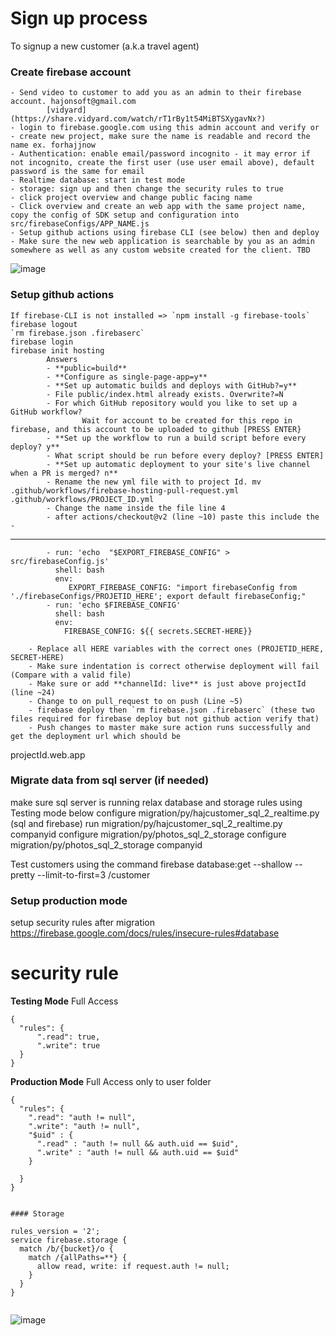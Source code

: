 ﻿# Sign up process

To signup a new customer (a.k.a travel agent)

### Create firebase account

```
- Send video to customer to add you as an admin to their firebase account. hajonsoft@gmail.com 
        [vidyard](https://share.vidyard.com/watch/rT1rBy1t54MiBTSXygavNx?)
- login to firebase.google.com using this admin account and verify or 
- create new project, make sure the name is readable and record the name ex. forhajjnow
- Authentication: enable email/password incognito - it may error if not incognito, create the first user (use user email above), default password is the same for email
- Realtime database: start in test mode
- storage: sign up and then change the security rules to true
- click project overview and change public facing name
- Click overview and create an web app with the same project name, copy the config of SDK setup and configuration into src/firebaseConfigs/APP_NAME.js
- Setup github actions using firebase CLI (see below) then and deploy
- Make sure the new web application is searchable by you as an admin somewhere as well as any custom website created for the client. TBD
```

![image](https://user-images.githubusercontent.com/9623964/121272329-86ea4f00-c87a-11eb-83d5-fbbb948e5e56.png)

### Setup github actions

```
If firebase-CLI is not installed => `npm install -g firebase-tools`
firebase logout
`rm firebase.json .firebaserc`
firebase login
firebase init hosting
        Answers 
        - **public=build**
        - **Configure as single-page-app=y**
        - **Set up automatic builds and deploys with GitHub?=y**
        - File public/index.html already exists. Overwrite?=N
        - For which GitHub repository would you like to set up a GitHub workflow?
                Wait for account to be created for this repo in firebase, and this account to be uploaded to github [PRESS ENTER}
        - **Set up the workflow to run a build script before every deploy? y**
        - What script should be run before every deploy? [PRESS ENTER]
        - **Set up automatic deployment to your site's live channel when a PR is merged? n**
        - Rename the new yml file with to project Id. mv .github/workflows/firebase-hosting-pull-request.yml .github/workflows/PROJECT_ID.yml   
        - Change the name inside the file line 4
        - after actions/checkout@v2 (line ~10) paste this include the -
```

---

```
        - run: 'echo  "$EXPORT_FIREBASE_CONFIG" > src/firebaseConfig.js'
          shell: bash
          env:
             EXPORT_FIREBASE_CONFIG: "import firebaseConfig from './firebaseConfigs/PROJETID_HERE'; export default firebaseConfig;"
        - run: 'echo $FIREBASE_CONFIG'
          shell: bash
          env:
            FIREBASE_CONFIG: ${{ secrets.SECRET-HERE}}
```
        - Replace all HERE variables with the correct ones (PROJETID_HERE, SECRET-HERE) 
        - Make sure indentation is correct otherwise deployment will fail (Compare with a valid file)
        - Make sure or add **channelId: live** is just above projectId (line ~24)
        - Change to on pull_request to on push (Line ~5)
        - firebase deploy then `rm firebase.json .firebaserc` (these two files required for firebase deploy but not github action verify that)
        - Push changes to master make sure action runs successfully and get the deployment url which should be 
projectId.web.app 

### Migrate data from sql server (if needed)
make sure sql server is running
relax database and storage rules using Testing mode below 
configure migration/py/hajcustomer_sql_2_realtime.py (sql and firebase)
run migration/py/hajcustomer_sql_2_realtime.py companyid
configure migration/py/photos_sql_2_storage
configure migration/py/photos_sql_2_storage companyid

Test customers using the command
firebase database:get --shallow --pretty --limit-to-first=3 /customer

### Setup production mode

setup security rules after migration https://firebase.google.com/docs/rules/insecure-rules#database

# security rule 
**Testing Mode** Full Access

```
{
  "rules": {
      ".read": true,
      ".write": true
  }
}
```

**Production Mode** Full Access only to user folder

```
{
  "rules": {
    ".read": "auth != null",
    ".write": "auth != null",
    "$uid" : {
      ".read" : "auth != null && auth.uid == $uid",
      ".write" : "auth != null && auth.uid == $uid"
    }

  }
}


#### Storage

rules_version = '2';
service firebase.storage {
  match /b/{bucket}/o {
    match /{allPaths=**} {
      allow read, write: if request.auth != null;
    }
  }
}


```

![image](https://user-images.githubusercontent.com/9623964/97191402-13b92000-1764-11eb-8077-e8813c677bc9.png)

